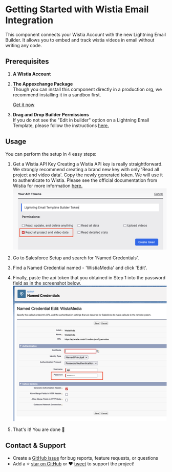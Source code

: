 # Getting Started with Wistia Email Integration

This component connects your Wistia Account with the new Lightning Email Builder. It allows you to embed and track wistia videos in email without writing any code.

## Prerequisites

1. **A Wistia Account**

1. **The Appexchange Package**<br>
   Though you can install this component directly in a production org, we recommend installing it in a sandbox first.

   [Get it now](https://appexchange.salesforce.com/)

1. **Drag and Drop Builder Permissions**<br>
   If you do not see the "Edit in builder" option on a Lightning Email Template, please follow the instructions [here.](https://help.salesforce.com/articleView?id=email_template_builder_create.htm&type=0)

## Usage

You can perform the setup in 4 easy steps:

1. Get a Wistia API Key
   Creating a Wistia API key is really straightforward. We strongly recommend creating a brand new key with only 'Read all project and video data'. Copy the newly generated token. We will use it to authenticate to Wistia. Please see the official documentation from Wistia for more information [here.](https://wistia.com/support/developers/data-api#creating-and-managing-access-tokens)
   ![Getting a Wistia API Token](assets/img/wistia-api-token.png)

1. Go to Salesforce Setup and search for 'Named Credentials'.

1. Find a Named Credential named - 'WistiaMedia' and click 'Edit'.

1. Finally, paste the api token that you obtained in Step 1 into the password field as in the screenshot below.
   ![Updating password](assets/img/edit-password.png)
1. That's it! You are done 🎉

## Contact & Support

- Create a [GitHub issue](https://github.com/shrej/wistia-video/issues) for bug reports, feature requests, or questions
- Add a ⭐️ [star on GitHub](https://github.com/shrej/wistia-video) or ❤️ [tweet](https://twitter.com/intent/tweet?url=https%3A%2F%2Fgithub.com%2Fshrej%2Femail-video&hashtags=salesforcelabs,pardot) to support the project!

<!-- GitHub Buttons -->
<script async defer src="https://buttons.github.io/buttons.js"></script>
